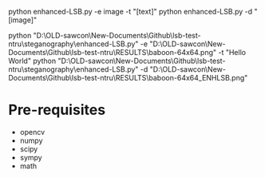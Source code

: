 python enhanced-LSB.py -e image -t "[text]"
python enhanced-LSB.py -d "[image]"

python "D:\OLD-sawcon\New-Documents\Github\lsb-test-ntru\steganography\enhanced-LSB.py" -e "D:\OLD-sawcon\New-Documents\Github\lsb-test-ntru\RESULTS\baboon-64x64.png" -t "Hello World"
python "D:\OLD-sawcon\New-Documents\Github\lsb-test-ntru\steganography\enhanced-LSB.py" -d "D:\OLD-sawcon\New-Documents\Github\lsb-test-ntru\RESULTS\baboon-64x64_ENHLSB.png"


# Pre-requisites
- opencv
- numpy
- scipy
- sympy
- math